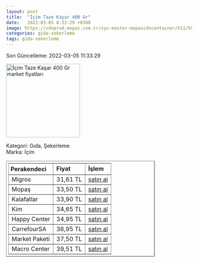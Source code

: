 ```yaml
---
layout: post
title:  "İçim Taze Kaşar 400 Gr"
date:   2022-03-05 8:33:29 +0300
image: https://cdnprod.mopas.com.tr/sys-master-mopascdncontainer/h11/h56/8799877201950/104912_0_521Wx521H
categories: gida-sekerleme
tags: gida-sekerleme
---
```


Son Güncelleme: 2022-03-05 11:33:29

<img src="https://cdnprod.mopas.com.tr/sys-master-mopascdncontainer/h11/h56/8799877201950/104912_0_521Wx521H" width="200" alt="İçim Taze Kaşar 400 Gr market fiyatları" />

Kategori: Gıda, Şekerleme
<br />
Marka: İçim

<table border="1" style="padding: 5px;width:80%;">
  <tr>
    <td style="padding: 5px;"><strong>Perakendeci</strong></td>
    <td><strong>Fiyat</strong></td>
    <td><strong>İşlem</strong></td>
  </tr>
  <tr>
              <td>Migros</td>
              <td>31,61 TL</td>
              <td><a target="_blank" href="https://www.migros.com.tr/icim-kasar-400-g-p-9a2959">satın al</a></td>
            </tr><tr>
              <td>Mopaş</td>
              <td>33,50 TL</td>
              <td><a target="_blank" href="https://www.mopas.com.tr/icim-kasar-400-gr/p/104912">satın al</a></td>
            </tr><tr>
              <td>Kalafatlar</td>
              <td>33,90 TL</td>
              <td><a target="_blank" href="https://www.kalafatlar.com/urun/icim-kasar-peyniri-400-gr">satın al</a></td>
            </tr><tr>
              <td>Kim</td>
              <td>34,65 TL</td>
              <td><a target="_blank" href="https://www.kimgeldi.com/icim-taze-kasar-peyniri-400-gr">satın al</a></td>
            </tr><tr>
              <td>Happy Center</td>
              <td>34,95 TL</td>
              <td><a target="_blank" href="https://www.happycenter.com.tr/Icim_Kasar_Peynir__500_Gr_">satın al</a></td>
            </tr><tr>
              <td>CarrefourSA</td>
              <td>36,95 TL</td>
              <td><a target="_blank" href="https://www.carrefoursa.com/icim-kasar-peyniri-400-g-p-30220414">satın al</a></td>
            </tr><tr>
              <td>Market Paketi</td>
              <td>37,50 TL</td>
              <td><a target="_blank" href="https://www.marketpaketi.com.tr/icim-taze-kasar-400-gr-p-543421">satın al</a></td>
            </tr><tr>
              <td>Macro Center</td>
              <td>39,51 TL</td>
              <td><a target="_blank" href="https://www.macrocenter.com.tr/icim-kasar-400-g-p-9a2959">satın al</a></td>
            </tr>
</table>
